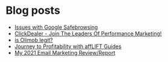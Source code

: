 # Blog posts
<!-- BLOG-POST-LIST:START -->
- [Issues with Google Safebrowsing](https://afflift.com/f/threads/issues-with-google-safebrowsing.10136/)
- [ClickDealer - Join The Leaders Of Performance Marketing!](https://afflift.com/f/threads/clickdealer-join-the-leaders-of-performance-marketing.2440/)
- [is Olimob legit?](https://afflift.com/f/threads/is-olimob-legit.10280/)
- [Journey to Profitability with affLIFT Guides](https://afflift.com/f/threads/journey-to-profitability-with-afflift-guides.10148/)
- [My 2021 Email Marketing Review/Report](https://afflift.com/f/threads/my-2021-email-marketing-review-report.8096/)
<!-- BLOG-POST-LIST:END -->
